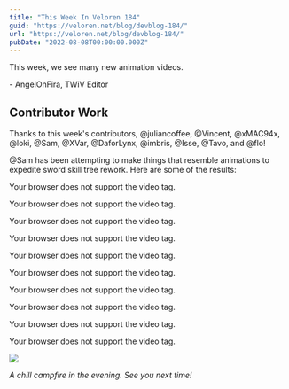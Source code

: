 ```yaml
---
title: "This Week In Veloren 184"
guid: "https://veloren.net/blog/devblog-184/"
url: "https://veloren.net/blog/devblog-184/"
pubDate: "2022-08-08T00:00:00.000Z"
---
```


This week, we see many new animation videos.

\- AngelOnFira, TWiV Editor

## Contributor Work

Thanks to this week's contributors, @juliancoffee, @Vincent, @xMAC94x, @loki, @Sam, @XVar, @DaforLynx, @imbris, @Isse, @Tavo, and @flo!

@Sam has been attempting to make things that resemble animations to expedite sword skill tree rework. Here are some of the results:

Your browser does not support the video tag.

Your browser does not support the video tag.

Your browser does not support the video tag.

Your browser does not support the video tag.

Your browser does not support the video tag.

Your browser does not support the video tag.

Your browser does not support the video tag.

Your browser does not support the video tag.

Your browser does not support the video tag.

Your browser does not support the video tag.

![](https://s3.eu-central-2.wasabisys.com/veloren-blog/cdn/634860358623821835/1003529622840934430/Screenshot_from_2022-07-25_19-02-59.png)

_A chill campfire in the evening. See you next time!_

